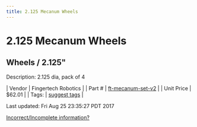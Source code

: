 ```yaml
---
title: 2.125 Mecanum Wheels
---
```


# 2.125 Mecanum Wheels
## Wheels / 2.125"
Description: 	2.125 dia, pack of 4 

| Vendor | Fingertech Robotics | 
| Part # | [ft-mecanum-set-v2](http://www.fingertechrobotics.com/proddetail.php?prod=ft-mecanum-set-v2) | 
| Unit Price | $62.01 | 
| Tags: | [suggest tags](https://docs.google.com/forms/d/e/1FAIpQLSeWyY8v3RgOty-MyWmh9U0iivNYN_molChYyS-0U-o-kOAv_g/viewform) | 

Last updated: Fri Aug 25 23:35:27 PDT 2017

 [Incorrect/Incomplete information?](https://docs.google.com/forms/d/e/1FAIpQLSeWyY8v3RgOty-MyWmh9U0iivNYN_molChYyS-0U-o-kOAv_g/viewform)
